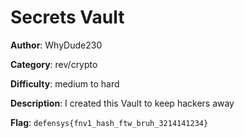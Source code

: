 # Secrets Vault

**Author**: WhyDude230

**Category**: rev/crypto

**Difficulty**: medium to hard

**Description**: I created this Vault to keep hackers away

**Flag**: `defensys{fnv1_hash_ftw_bruh_3214141234}`
